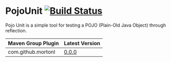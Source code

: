 # PojoUnit [![Build Status](https://travis-ci.org/mortonl/pojo-unit.svg?branch=develop)](https://travis-ci.org/mortonl/pojo-unit)
Pojo Unit is a simple tool for testing a POJO (Plain-Old Java Object) through reflection.

Maven Group Plugin | Latest Version
------------------ | ---------------
com.github.mortonl | [0.0.0](https://github.com/mortonl/pojo-unit/releases/)